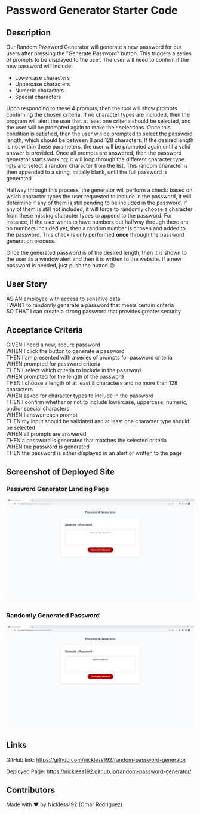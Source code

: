 # Password Generator Starter Code

## Description

Our Random Password Generator will generate a new password for our users after pressing the "Generate Password" button. This triggers a series of prompts to be displayed to the user. The user will need to confirm if the new password will include:

* Lowercase characters
* Uppercase characters
* Numeric characters
* Special characters

Upon responding to these 4 prompts, then the tool will show prompts confirming the chosen criteria. If no character types are included, then the program will alert the user that at least one criteria should be selected, and the user will be prompted again to make their selections. Once this condition is satisfied, then the user will be prompted to select the password length, which should be between 8 and 128 characters. If the desired length is not within these parameters, the user will be prompted again until a valid answer is provided. Once all prompts are answered, then the password generator starts working: it will loop through the different character type lists and select a random character from the list. This random character is then appended to a string, initially blank, until the full password is generated.

Halfway through this process, the generator will perform a check: based on which character types the user requested to include in the password, it will determine if any of them is still pending to be included in the password. If any of them is still not included, it will force to randomly choose a character from these missing character types to append to the password. For instance, if the user wants to have numbers but halfway through there are no numbers included yet, then a random number is chosen and added to the password. This check is only performed **once** through the password generation process.

Once the generated password is of the desired length, then it is shown to the user as a window alert and then it is written to the website. If a new password is needed, just push the button :smile:

## User Story

AS AN employee with access to sensitive data<br />
I WANT to randomly generate a password that meets certain criteria<br />
SO THAT I can create a strong password that provides greater security<br />

## Acceptance Criteria

GIVEN I need a new, secure password<br />
WHEN I click the button to generate a password<br />
THEN I am presented with a series of prompts for password criteria<br />
WHEN prompted for password criteria<br />
THEN I select which criteria to include in the password<br />
WHEN prompted for the length of the password<br />
THEN I choose a length of at least 8 characters and no more than 128 characters<br />
WHEN asked for character types to include in the password<br />
THEN I confirm whether or not to include lowercase, uppercase, numeric, and/or special characters<br />
WHEN I answer each prompt<br />
THEN my input should be validated and at least one character type should be selected<br />
WHEN all prompts are answered<br />
THEN a password is generated that matches the selected criteria<br />
WHEN the password is generated<br />
THEN the password is either displayed in an alert or written to the page<br />

## Screenshot of Deployed Site

### Password Generator Landing Page
 ![Password Generator Landing Page](./assets/images/random-password-generator-screenshot.png)

### Randomly Generated Password
 ![Randomly Generated Password](./assets/images/randomly-generated-password.png)

## Links

GitHub link: https://github.com/nickless192/random-password-generator

Deployed Page: https://nickless192.github.io/random-password-generator/

## Contributors

Made with ❤️ by Nickless192 (Omar Rodriguez)